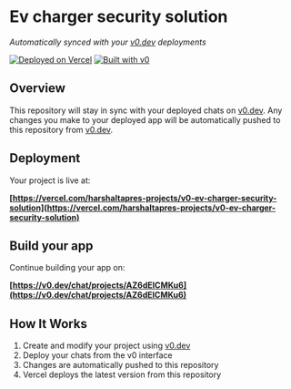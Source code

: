 # Ev charger security solution

*Automatically synced with your [v0.dev](https://v0.dev) deployments*

[![Deployed on Vercel](https://img.shields.io/badge/Deployed%20on-Vercel-black?style=for-the-badge&logo=vercel)](https://vercel.com/harshaltapres-projects/v0-ev-charger-security-solution)
[![Built with v0](https://img.shields.io/badge/Built%20with-v0.dev-black?style=for-the-badge)](https://v0.dev/chat/projects/AZ6dElCMKu6)

## Overview

This repository will stay in sync with your deployed chats on [v0.dev](https://v0.dev).
Any changes you make to your deployed app will be automatically pushed to this repository from [v0.dev](https://v0.dev).

## Deployment

Your project is live at:

**[https://vercel.com/harshaltapres-projects/v0-ev-charger-security-solution](https://vercel.com/harshaltapres-projects/v0-ev-charger-security-solution)**

## Build your app

Continue building your app on:

**[https://v0.dev/chat/projects/AZ6dElCMKu6](https://v0.dev/chat/projects/AZ6dElCMKu6)**

## How It Works

1. Create and modify your project using [v0.dev](https://v0.dev)
2. Deploy your chats from the v0 interface
3. Changes are automatically pushed to this repository
4. Vercel deploys the latest version from this repository